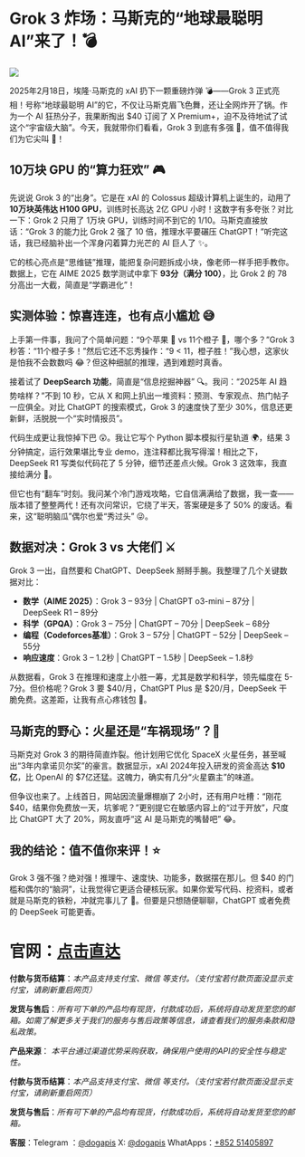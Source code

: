 # Grok 3 炸场：马斯克的“地球最聪明 AI”来了！💣

![](https://dogapi.ai/wp-content/uploads/2025/03/grok3-vs-gpt4-performance-comparison.webp)

2025年2月18日，埃隆·马斯克的 xAI 扔下一颗重磅炸弹 💣——Grok 3 正式亮相！号称“地球最聪明 AI”的它，不仅让马斯克眉飞色舞，还让全网炸开了锅。作为一个 AI 狂热分子，我果断掏出 $40 订阅了 X Premium+，迫不及待地试了试这个“宇宙级大脑”。今天，我就带你们看看，Grok 3 到底有多强 💪，值不值得我们为它尖叫 🎉！

## 10万块 GPU 的“算力狂欢” 🎮

先说说 Grok 3 的“出身”。它是在 xAI 的 Colossus 超级计算机上诞生的，动用了 **10万块英伟达 H100 GPU**，训练时长高达 2亿 GPU 小时！这数字有多夸张？对比一下：Grok 2 只用了 1万块 GPU，训练时间不到它的 1/10。马斯克直接放话：“Grok 3 的能力比 Grok 2 强了 10 倍，推理水平要碾压 ChatGPT！”听完这话，我已经脑补出一个浑身闪着算力光芒的 AI 巨人了 ✨。

它的核心亮点是“思维链”推理，能把复杂问题拆成小块，像老师一样手把手教你。数据上，它在 AIME 2025 数学测试中拿下 **93分（满分 100）**，比 Grok 2 的 78分高出一大截，简直是“学霸进化”！

## 实测体验：惊喜连连，也有点小尴尬 😅

上手第一件事，我问了个简单问题：“9个苹果 🍎 vs 11个橙子 🍊，哪个多？”Grok 3 秒答：“11个橙子多！”然后它还不忘秀操作：“9 < 11，橙子胜！”我心想，这家伙是怕我不会数数吗 😂？但这种细腻的推理，遇到难题时真香。

接着试了 **DeepSearch 功能**，简直是“信息挖掘神器” 🔍。我问：“2025年 AI 趋势啥样？”不到 10 秒，它从 X 和网上扒出一堆资料：预测、专家观点、热门帖子一应俱全。对比 ChatGPT 的搜索模式，Grok 3 的速度快了至少 30%，信息还更新鲜，活脱脱一个“实时情报员”。

代码生成更让我惊掉下巴 😲。我让它写个 Python 脚本模拟行星轨道 🌍，结果 3 分钟搞定，运行效果堪比专业 demo，连注释都比我写得溜！相比之下，DeepSeek R1 写类似代码花了 5 分钟，细节还差点火候。Grok 3 这效率，我直接给满分 💯。

但它也有“翻车”时刻。我问某个冷门游戏攻略，它自信满满给了数据，我一查——版本错了整整两代！还有次问常识，它绕了半天，答案硬是多了 50% 的废话。看来，这“聪明脑瓜”偶尔也爱“秀过头” 😜。

## 数据对决：Grok 3 vs 大佬们 ⚔️

Grok 3 一出，自然要和 ChatGPT、DeepSeek 掰掰手腕。我整理了几个关键数据对比：

- **数学（AIME 2025）**：Grok 3 – 93分 | ChatGPT o3-mini – 87分 | DeepSeek R1 – 89分
- **科学（GPQA）**：Grok 3 – 75分 | ChatGPT – 70分 | DeepSeek – 68分
- **编程（Codeforces基准）**：Grok 3 – 57分 | ChatGPT – 52分 | DeepSeek – 55分
- **响应速度**：Grok 3 – 1.2秒 | ChatGPT – 1.5秒 | DeepSeek – 1.8秒

从数据看，Grok 3 在推理和速度上小胜一筹，尤其是数学和科学，领先幅度在 5-7分。但价格呢？Grok 3 要 $40/月，ChatGPT Plus 是 $20/月，DeepSeek 干脆免费。这差距，让我有点心疼钱包 💸。

## 马斯克的野心：火星还是“车祸现场”？🌌

马斯克对 Grok 3 的期待简直炸裂。他计划用它优化 SpaceX 火星任务，甚至喊出“3年内拿诺贝尔奖”的豪言。数据显示，xAI 2024年投入研发的资金高达 **$10亿**，比 OpenAI 的 $7亿还猛。这魄力，确实有几分“火星霸主”的味道。

但争议也来了。上线首日，网站因流量爆棚崩了 2小时，还有用户吐槽：“刚花 $40，结果你免费放一天，坑爹呢？”更别提它在敏感内容上的“过于开放”，尺度比 ChatGPT 大了 20%，网友直呼“这 AI 是马斯克的嘴替吧” 😂。

## 我的结论：值不值你来评！⭐

Grok 3 强不强？绝对强！推理牛、速度快、功能多，数据摆在那儿。但 $40 的门槛和偶尔的“脑洞”，让我觉得它更适合硬核玩家。如果你爱写代码、挖资料，或者就是马斯克的铁粉，冲就完事儿了 🎯。但要是只想随便聊聊，ChatGPT 或者免费的 DeepSeek 可能更香。

# 官网：[点击直达](https://www.dogapi.ai/)

**付款与货币结算**：*本产品支持支付宝、微信 等支付。（支付宝若付款页面没显示支付宝，请刷新重启网页）*

**发货与售后**：*所有可下单的产品均有现货，付款成功后，系统将自动发货至您的邮箱。如需了解更多关于我们的服务与售后政策等信息，请查看我们的服务条款和隐私政策。*

**产品来源**： *本平台通过渠道优势采购获取，确保用户使用的API的安全性与稳定性。*

**付款与货币结算**：*本产品支持支付宝、微信 等支付。（支付宝若付款页面没显示支付宝，请刷新重启网页）*

**发货与售后**：*所有可下单的产品均有现货，付款成功后，系统将自动发货至您的邮箱。*

**客服**：Telegram ：[@dogapis](https://t.me/dogapis)     X: [@dogapis](https://x.com/Dogapis)        WhatApps：[+852 51405897](https://wa.me/85251405897)